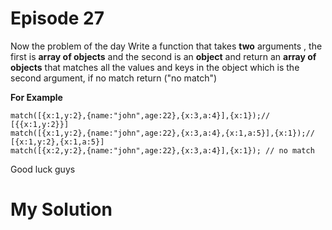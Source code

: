 
# Episode 27

Now the problem of the day
Write a function that takes **two** arguments , the first is **array of objects** and the second is an **object** and return an **array of objects** that matches all the values and keys in the object which is the second argument, if no match return ("no match")

**For Example**
```
match([{x:1,y:2},{name:"john",age:22},{x:3,a:4}],{x:1});// [{{x:1,y:2}}]
match([{x:1,y:2},{name:"john",age:22},{x:3,a:4},{x:1,a:5}],{x:1});// [{x:1,y:2},{x:1,a:5}]
match([{x:2,y:2},{name:"john",age:22},{x:3,a:4}],{x:1}); // no match

```
Good luck guys

# My Solution

